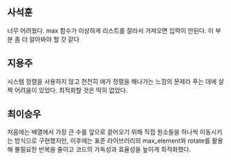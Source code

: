 ﻿## 사석훈
너무 어려웠다. max 함수가 이상하게 리스트를 잘라서 가져오면 입력이 안된다. 이 부분 좀 더 알아봐야 할 갓 같다
## 지용주
시스템 정렬을 사용하지 않고 천천히 애가 정렬을 해나가는 느낌의 문제라 푸는 데에 살짝 어려움이 있었다. 최적화할 것은 딱히 없었다.
## 최이승우
처음에는 배열에서 가장 큰 수를 앞으로 끌어오기 위해 직접 원소들을 하나씩 이동시키는 방식으로 구현했지만, 이후에는 표준 라이브러리의 max_element와 rotate를 활용해 불필요한 반복을 줄이고 코드의 가독성과 효율성을 높이게 최적화했다.
